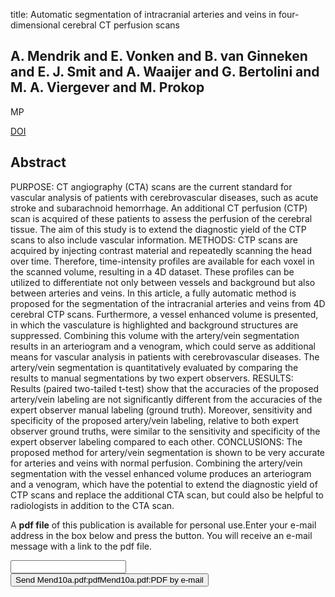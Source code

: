 title: Automatic segmentation of intracranial arteries and veins in four-dimensional cerebral CT perfusion scans

## A. Mendrik and E. Vonken and B. van Ginneken and E. J. Smit and A. Waaijer and G. Bertolini and M. A. Viergever and M. Prokop
MP

<a href="https://doi.org/10.1118/1.3397813">DOI</a>

## Abstract
PURPOSE: CT angiography (CTA) scans are the current standard for vascular analysis of patients with cerebrovascular diseases, such as acute stroke and subarachnoid hemorrhage. An additional CT perfusion (CTP) scan is acquired of these patients to assess the perfusion of the cerebral tissue. The aim of this study is to extend the diagnostic yield of the CTP scans to also include vascular information. METHODS: CTP scans are acquired by injecting contrast material and repeatedly scanning the head over time. Therefore, time-intensity profiles are available for each voxel in the scanned volume, resulting in a 4D dataset. These profiles can be utilized to differentiate not only between vessels and background but also between arteries and veins. In this article, a fully automatic method is proposed for the segmentation of the intracranial arteries and veins from 4D cerebral CTP scans. Furthermore, a vessel enhanced volume is presented, in which the vasculature is highlighted and background structures are suppressed. Combining this volume with the artery/vein segmentation results in an arteriogram and a venogram, which could serve as additional means for vascular analysis in patients with cerebrovascular diseases. The artery/vein segmentation is quantitatively evaluated by comparing the results to manual segmentations by two expert observers. RESULTS: Results (paired two-tailed t-test) show that the accuracies of the proposed artery/vein labeling are not significantly different from the accuracies of the expert observer manual labeling (ground truth). Moreover, sensitivity and specificity of the proposed artery/vein labeling, relative to both expert observer ground truths, were similar to the sensitivity and specificity of the expert observer labeling compared to each other. CONCLUSIONS: The proposed method for artery/vein segmentation is shown to be very accurate for arteries and veins with normal perfusion. Combining the artery/vein segmentation with the vessel enhanced volume produces an arteriogram and a venogram, which have the potential to extend the diagnostic yield of CTP scans and replace the additional CTA scan, but could also be helpful to radiologists in addition to the CTA scan.

A <b>pdf file</b> of this publication is available for personal use.Enter your e-mail address in the box below and press the button. You will receive an e-mail message with a link to the pdf file.
<form action="sender.php">  <input type="text" name="email">  <input type="submit" value="Send Mend10a.pdf:pdfMend10a.pdf:PDF by e-mail"></form>